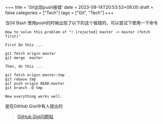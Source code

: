 +++
title = 'Git出现push报错'
date = 2023-09-14T20:53:53+08:00
draft = false
categories = ["Tech"]
tags = ["Git", "Tech"]
+++


当Git Bash 使用push的时候出现了以下的这个报错的，可以尝试下使用一下命令

`How to solve this problem of "! [rejected] master -> master (fetch first)"`

```
First Do this ...

git fetch origin master
git merge  master

Then, do this ...

git fetch origin master:tmp
git rebase tmp
git push origin HEAD:master
git branch -D tmp

Now everything works well.
```
<!--more-->

是在GitHub Gist中有人提出的

>  [GitHub Gist问题帖](https://gist.github.com/sharbel93/ebcf0b18782573f4d95f80caa3c84acb)




